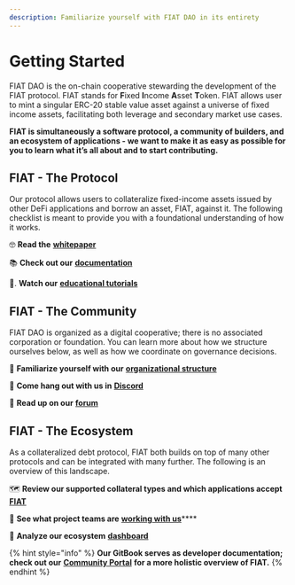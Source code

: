 ```yaml
---
description: Familiarize yourself with FIAT DAO in its entirety
---
```


# Getting Started

FIAT DAO is the on-chain cooperative stewarding the development of the FIAT protocol. FIAT stands for **F**ixed **I**ncome **A**sset **T**oken. FIAT allows user to mint a singular ERC-20 stable value asset against a universe of fixed income assets, facilitating both leverage and secondary market use cases.&#x20;

**FIAT is simultaneously a software protocol, a community of builders, and an ecosystem of applications - we want to make it as easy as possible for you to learn what it’s all about and to start contributing.**

## FIAT - The Protocol

Our protocol allows users to collateralize fixed-income assets issued by other DeFi applications and borrow an asset, FIAT, against it. The following checklist is meant to provide you with a foundational understanding of how it works.

🤓  **Read the** [**whitepaper**](https://fiatdao.com/\_next/static/4633c88e3282c1a8037c.pdf)

📚   **Check out our** [**documentation**](https://fiat-dao.gitbook.io/home/introduction/getting-started)

🎥.  **Watch our** [**educational tutorials**](https://www.notion.so/DAO-Tutorials-b2836e6d633c4fb48c43fbbe31a7f63a)

## **FIAT - The Community**

FIAT DAO is organized as a digital cooperative; there is no associated corporation or foundation. You can learn more about how we structure ourselves below, as well as how we coordinate on governance decisions.

🧋  **Familiarize yourself with our** [**organizational structure**](https://www.notion.so/DAO-Organizational-Structure-2f1e816b6c6d4029a66d02a9b2d1fa5f)

👾   **Come hang out with us in** [**Discord**](https://discord.gg/fiatdao)

📇   **Read up on our** [**forum**](https://commonwealth.im/fiat-dao/)

## FIAT - The Ecosystem

As a collateralized debt protocol, FIAT both builds on top of many other protocols and can be integrated with many further. The following is an overview of this landscape.

🗺   **Review our supported collateral types and which applications accept** [**FIAT**](https://www.notion.so/FIAT-Ecosystem-Map-a3dbc5d0223e431f9d208b59939a3ac8)

🤝  **See what project teams are** [**working with us**](https://www.notion.so/b61cdb4dcad540a0998ffe13c89443c3)****

🔬  **Analyze our ecosystem** [**dashboard**](https://dune.xyz/Qlab/FiatDAO)

{% hint style="info" %}
**Our GitBook serves as developer documentation; check out our** [**Community Portal**](https://fiatdao.notion.site/FIAT-DAO-Community-Portal-dc3a29a9ceb8444898ba74795eafd19b) **for a more holistic overview of FIAT.**
{% endhint %}
